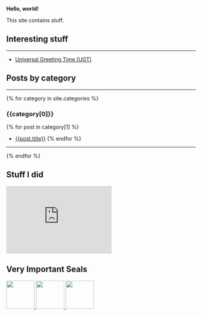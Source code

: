 
**Hello, world!**

This site contains stuff.

## Interesting stuff

---

* [Universal Greeting Time (UGT)](/ugt.html)

## Posts by category

---

{% for category in site.categories %}
### {{category[0]}}

{% for post in category[1] %}
* [{{post.title}}]({{post.url}})
{% endfor %}

---

{% endfor %}

## Stuff I did

<div data-iframe-width="150" data-iframe-height="270" data-share-badge-id="35ec5e10-1bda-4e4c-8fe9-39cd3ccb0625" data-share-badge-host="https://www.youracclaim.com"></div>
<div data-iframe-width="150" data-iframe-height="270" data-share-badge-id="f1b3976a-e2c4-4c5c-ae9c-679ba57f605e" data-share-badge-host="https://www.youracclaim.com"></div>
<div data-iframe-width="150" data-iframe-height="270" data-share-badge-id="4cbe824e-bb12-47fe-9189-e4dc24e71f9b" data-share-badge-host="https://www.youracclaim.com"></div>
<div data-iframe-width="150" data-iframe-height="270" data-share-badge-id="28184da4-1583-4d34-8243-03ece8c36e89" data-share-badge-host="https://www.youracclaim.com"></div>
<iframe src="https://widget.bunq.com/embed?type=EASY_GREEN&dark=true&uuid=db041c13-44e7-4002-b811-c7d59f7428c2&variant=PLANET" width="280" height="180" frameBorder="0" allow="encrypted-media"></iframe>

## Very Important Seals

<a href="https://www.troyhunt.com/why-i-am-worlds-greatest-lover-and/" target="_blank">
    <img src="https://i.eliens.co/site/mcafee.jpg" height="75px" />
    <img src="https://i.eliens.co/site/norton_secure_seal.png" height="75px" />
    <img src="https://i.eliens.co/site/trustwave.jpg" height="75px" />
</a>

<script type="text/javascript" async src="https://cdn.youracclaim.com/assets/utilities/embed.js"></script>
